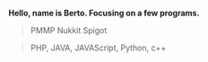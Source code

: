 **Hello, name is Berto. Focusing on a few programs.**

> PMMP
> Nukkit
> Spigot

> PHP, JAVA, JAVAScript, Python, c++
